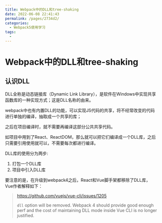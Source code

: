 ```yaml
---
title: Webpack中的DLL和tree-shaking
date: 2022-06-08 22:41:43
permalink: /pages/2734d2/
categories:
  - Webpack5使用学习
tags:
  - 
---
```

# Webpack中的DLL和tree-shaking

## 认识DLL

DLL全称是动态链接库（Dynamic Link Library），是软件在Windows中实现共享函数库的一种实现方式；这是DLL名称的由来。

webpack中也有内置DLL的功能，可以实现JS代码的共享，将不经常改变的代码进行单独的编译，抽取成一个共享的库；

之后在项目编译时，就不需要再编译这部分公共共享代码。

如项目中用到了React、ReactDOM，那么就可以把它们编译成一个DLL库，之后只需要引用使用就可以，不需要每次都进行编译。

DLL库的使用分为两步:

1. 打包一个DLL库
2. 项目中引入DLL库

要注意的是，在升级到webpack4之后，React和Vue脚手架都移除了DLL库，Vue作者解释如下：

> https://github.com/vuejs/vue-cli/issues/1205
>
> `dll` option will be removed. Webpack 4 should provide good enough perf and the cost of maintaining DLL mode inside Vue CLI is no longer justified.